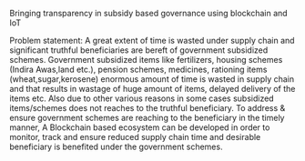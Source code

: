 Bringing transparency in subsidy based governance using blockchain and IoT


Problem statement:
A great extent of time is wasted under supply chain and significant truthful beneficiaries are bereft of government subsidized schemes. Government subsidized items like fertilizers, housing schemes (Indira Awas,land etc.), pension schemes, medicines, rationing items (wheat,sugar,kerosene) enormous amount of time is wasted in supply chain and that results in wastage of huge amount of items, delayed delivery of the items etc. Also due to other various reasons in some cases subsidized items/schemes does not reaches to the truthful beneficiary. To address & ensure government schemes are reaching to the beneficiary in the timely manner, A Blockchain based ecosystem can be developed in order to monitor, track and ensure reduced supply chain time and desirable beneficiary is benefited under the government schemes.


